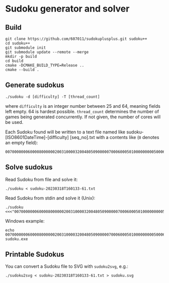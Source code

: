 # Sudoku generator and solver

## Build

```
git clone https://github.com/607011/sudokuplusplus.git sudoku++
cd sudoku++
git submodule init
git submodule update --remote --merge
mkdir -p build
cd build
cmake -DCMAKE_BUILD_TYPE=Release ..
cmake --build .
```

## Generate sudokus

```
./sudoku -d [difficulty] -T [thread_count]
```

where `difficulty` is an integer number between 25 and 64, meaning fields left empty. 64 is hardest possible.
`thread_count` determines the number of games being generated concurrently. If not given, the number of cores will be used.

Each Sudoku found will be written to a text file named like sudoku-[ISO8601DateTime]-[difficulty] [seq_no].txt with a contents like (`0` denotes an empty field):

```
007000000060000800000020031000032004805090000070006000501000000000500060000400070
```

## Solve sudokus

Read Sudoku from file and solve it:

```
./sudoku < sudoku-20230318T160133-61.txt
```

Read Sudoku from stdin and solve it (Unix):

```
./sudoku <<<"007000000060000800000020031000032004805090000070006000501000000000500060000400070"
```

Windows example:

```
echo 007000000060000800000020031000032004805090000070006000501000000000500060000400070| sudoku.exe
```


## Printable Sudokus

You can convert a Sudoku file to SVG with `sudoku2svg`, e.g.:

```
./sudoku2svg < sudoku-20230318T160133-61.txt > sudoku.svg
```
